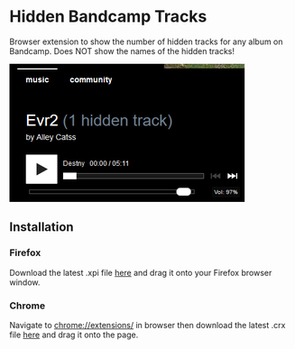 # Hidden Bandcamp Tracks

Browser extension to show the number of hidden tracks for any album on Bandcamp. Does NOT show the names of the hidden tracks!

![Example](/docs/example.PNG)

## Installation

### Firefox

Download the latest .xpi file [here](https://github.com/7x11x13/hidden-bandcamp-tracks/releases) and drag it onto your Firefox browser window.

### Chrome

Navigate to <chrome://extensions/> in browser then download the latest .crx file [here](https://github.com/7x11x13/hidden-bandcamp-tracks/releases) and drag it onto the page.